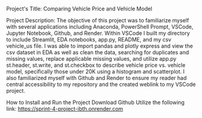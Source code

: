 Project's Title: Comparing Vehicle Price and Vehicle Model

Project Description: The objective of this project was to familiarize myself with several applications including Anaconda, PowerShell Prompt, VSCode, Jupyter Notebook, Github, and Render. Within VSCode I built my directory to include Streamlit, EDA notebooks, app.py, README, and my csv vehicle_us file. I was able to import pandas and plotly express and view the csv dataset in EDA as well as clean the data, searching for duplicates and missing values, replace applicable missing values, and utilize app.py st.header, st.write, and st.checkbox to describe vehicle price vs. vehicle model, specifically those under 20K using a histogram and scatterplot. I also familiarized myself with Github and Render to ensure my reader had central accessibility to my repository and the created weblink to my VSCode project.

How to Install and Run the Project Download Github Utilize the following link: https://sprint-4-project-ibth.onrender.com
